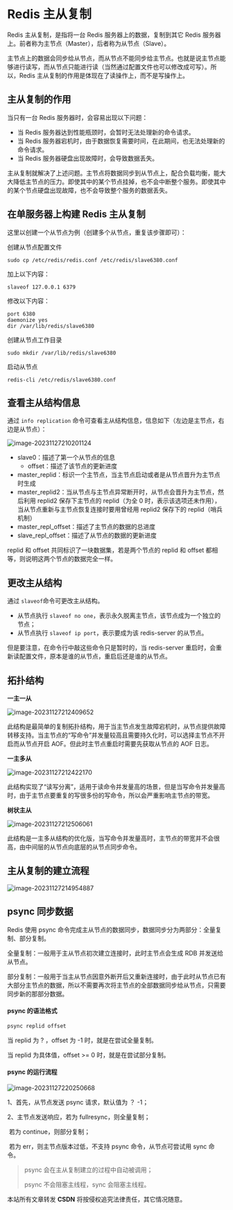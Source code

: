 # Redis 主从复制

Redis 主从复制，是指将一台 Redis 服务器上的数据，复制到其它 Redis 服务器上。前者称为主节点（Master），后者称为从节点（Slave）。

主节点上的数据会同步给从节点，而从节点不能同步给主节点。也就是说主节点能够进行读写，而从节点只能进行读（当然通过配置文件也可以修改成可写）。所以，Redis 主从复制的作用是体现在了读操作上，而不是写操作上。

## 主从复制的作用

当只有一台 Redis 服务器时，会容易出现以下问题：

- 当 Redis 服务器达到性能瓶颈时，会暂时无法处理新的命令请求。
- 当 Redis 服务器宕机时，由于数据恢复需要时间，在此期间，也无法处理新的命令请求。
- 当 Redis 服务器硬盘出现故障时，会导致数据丢失。

主从复制就解决了上述问题。主节点将数据同步到从节点上，配合负载均衡，能大大降低主节点的压力。即使其中的某个节点挂掉，也不会中断整个服务。即使其中的某个节点硬盘出现故障，也不会导致整个服务的数据丢失。

## 在单服务器上构建 Redis 主从复制

这里以创建一个从节点为例（创建多个从节点，重复该步骤即可）：

创建从节点配置文件

```shell
sudo cp /etc/redis/redis.conf /etc/redis/slave6380.conf
```

加上以下内容：

```shell
slaveof 127.0.0.1 6379
```

修改以下内容：

```shell
port 6380
daemonize yes
dir /var/lib/redis/slave6380
```

创建从节点工作目录

```shell
sudo mkdir /var/lib/redis/slave6380
```

启动从节点

```shell
redis-cli /etc/redis/slave6380.conf
```

## 查看主从结构信息

通过 `info replication` 命令可查看主从结构信息，信息如下（左边是主节点，右边是从节点）：

![image-20231127210201124](https://wyn-personal-picture.oss-cn-beijing.aliyuncs.com/img/image-20231127210201124.png)

- slave0：描述了第一个从节点的信息
  - offset：描述了该节点的更新进度
- master_replid：标识一个主节点，当主节点启动或者是从节点晋升为主节点时生成
- master_replid2：当从节点与主节点异常断开时，从节点会晋升为主节点，然后利用 replid2 保存下主节点的 replid（为全 0 时，表示该选项还未作用），当从节点重新与主节点恢复连接时要用曾经用 replid2 保存下的 replid（哨兵机制）
- master_repl_offset：描述了主节点的数据的总进度
- slave_repl_offset：描述了从节点的数据的更新进度

replid 和 offset 共同标识了一块数据集，若是两个节点的 replid 和 offset 都相等，则说明这两个节点的数据完全一样。

## 更改主从结构

通过 `slaveof`命令可更改主从结构。

- 从节点执行 `slaveof no one`，表示永久脱离主节点，该节点成为一个独立的节点；
- 从节点执行 `slaveof ip port`，表示要成为该 redis-server 的从节点。

但是要注意，在命令行中敲这些命令只是暂时的，当 redis-server 重启时，会重新读配置文件，原本是谁的从节点，重启后还是谁的从节点。

## 拓扑结构

**一主一从**

![image-20231127212409652](https://wyn-personal-picture.oss-cn-beijing.aliyuncs.com/img/image-20231127212409652.png)

此结构是最简单的复制拓扑结构，用于当主节点发生故障宕机时，从节点提供故障转移支持。当主节点的“写命令”并发量较高且需要持久化时，可以选择主节点不开启而从节点开启 AOF。但此时主节点重启时需要先获取从节点的 AOF 日志。

**一主多从**

![image-20231127212422170](https://wyn-personal-picture.oss-cn-beijing.aliyuncs.com/img/image-20231127212422170.png)

此结构实现了“读写分离”，适用于读命令并发量高的场景，但是当写命令并发量高时，由于主节点要重复的写很多份的写命令，所以会严重影响主节点的带宽。

**树状主从**

![image-20231127212506061](https://wyn-personal-picture.oss-cn-beijing.aliyuncs.com/img/image-20231127212506061.png)

此结构是一主多从结构的优化版，当写命令并发量高时，主节点的带宽并不会很高，由中间层的从节点向底层的从节点同步命令。

## 主从复制的建立流程

![image-20231127214954887](https://wyn-personal-picture.oss-cn-beijing.aliyuncs.com/img/image-20231127214954887.png)



## psync 同步数据

Redis 使用 psync 命令完成主从节点的数据同步，数据同步分为两部分：全量复制、部分复制。

全量复制：一般用于主从节点初次建立连接时，此时主节点会生成 RDB 并发送给从节点。

部分复制：一般用于当主从节点因意外断开后又重新连接时，由于此时从节点已有大部分主节点的数据，所以不需要再次将主节点的全部数据同步给从节点，只需要同步新的那部分数据。

#### psync 的语法格式

```c++
psync replid offset
```

当 replid 为 ? ，offset 为 -1 时，就是在尝试全量复制。

当 replid 为具体值，offset >= 0 时，就是在尝试部分复制。

#### psync 的运行流程

![image-20231127220250668](https://wyn-personal-picture.oss-cn-beijing.aliyuncs.com/img/image-20231127220250668.png)

1、首先，从节点发送 psync 请求，默认值为 ？ -1；

2、主节点发送响应，若为 fullresync，则全量复制；

​				     若为 continue，则部分复制；

​				     若为 err，则主节点版本过低，不支持 psync 命令，从节点可尝试用 sync 命令。

> psync 会在主从复制建立的过程中自动被调用；
>
> psync 不会阻塞主线程，sync 会阻塞主线程。



<script src="https://giscus.app/client.js"
        data-repo="wynhelloworld/blog-comments"
        data-repo-id="R_kgDOKruZpg"
        data-category="Announcements"
        data-category-id="DIC_kwDOKruZps4Ca2L0"
        data-mapping="url"
        data-strict="0"
        data-reactions-enabled="1"
        data-emit-metadata="0"
        data-input-position="bottom"
        data-theme="preferred_color_scheme"
        data-lang="zh-CN"
        crossorigin="anonymous"
        async>
</script>

本站所有文章转发 **CSDN** 将按侵权追究法律责任，其它情况随意。
